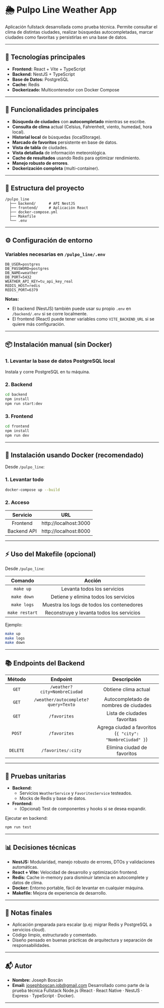 # 🌦️ Pulpo Line Weather App

Aplicación fullstack desarrollada como prueba técnica. Permite consultar el clima de distintas ciudades, realizar búsquedas autocompletadas, marcar ciudades como favoritas y persistirlas en una base de datos.

---

## 🚀 Tecnologías principales

- **Frontend:** React + Vite + TypeScript
- **Backend:** NestJS + TypeScript
- **Base de Datos:** PostgreSQL
- **Cache:** Redis
- **Dockerizado:** Multicontenedor con Docker Compose

---

## 🌟 Funcionalidades principales

- **Búsqueda de ciudades** con **autocompletado** mientras se escribe.
- **Consulta de clima** actual (Celsius, Fahrenheit, viento, humedad, hora local).
- **Historial local** de búsquedas (localStorage).
- **Marcado de favoritos** persistente en base de datos.
- **Vista de tabla** de ciudades.
- **Vista detallada** de información meteorológica.
- **Cache de resultados** usando Redis para optimizar rendimiento.
- **Manejo robusto de errores**.
- **Dockerización completa** (multi-container).

---

## 🧹 Estructura del proyecto

```
/pulpo_line
  ├── backend/      # API NestJS
  ├── frontend/     # Aplicación React
  ├── docker-compose.yml
  ├── Makefile
  └── .env
```

---

## ⚙️ Configuración de entorno

### Variables necesarias en `/pulpo_line/.env`

```env
DB_USER=postgres
DB_PASSWORD=postgres
DB_NAME=weather
DB_PORT=5432
WEATHER_API_KEY=tu_api_key_real
REDIS_HOST=redis
REDIS_PORT=6379
```

**Notas:**

- El backend (NestJS) también puede usar su propio `.env` en `/backend/.env` si se corre localmente.
- El frontend (React) puede tener variables como `VITE_BACKEND_URL` si se quiere más configuración.

---

## 📦 Instalación manual (sin Docker)

### 1. Levantar la base de datos PostgreSQL local

Instala y corre PostgreSQL en tu máquina.

### 2. Backend

```bash
cd backend
npm install
npm run start:dev
```

### 3. Frontend

```bash
cd frontend
npm install
npm run dev
```

---

## 🐳 Instalación usando Docker (recomendado)

Desde `/pulpo_line`:

### 1. Levantar todo

```bash
docker-compose up --build
```

### 2. Acceso

|  Servicio   |          URL          |
| :---------: | :-------------------: |
|  Frontend   | http://localhost:3000 |
| Backend API | http://localhost:8000 |

---

## ⚡ Uso del Makefile (opcional)

Desde `/pulpo_line`:

|    Comando     |                   Acción                   |
| :------------: | :----------------------------------------: |
|   `make up`    |        Levanta todos los servicios         |
|  `make down`   |   Detiene y elimina todos los servicios    |
|  `make logs`   | Muestra los logs de todos los contenedores |
| `make restart` | Reconstruye y levanta todos los servicios  |

Ejemplo:

```bash
make up
make logs
make down
```

---

## 📚 Endpoints del Backend

|  Método  |              Endpoint               |                       Descripción                        |
| :------: | :---------------------------------: | :------------------------------------------------------: |
|  `GET`   |    `/weather?city=NombreCiudad`     |                   Obtiene clima actual                   |
|  `GET`   | `/weather/autocomplete?query=Texto` |          Autocompletado de nombres de ciudades           |
|  `GET`   |            `/favorites`             |               Lista de ciudades favoritas                |
|  `POST`  |            `/favorites`             | Agrega ciudad a favoritos (`{ "city": "NombreCiudad" }`) |
| `DELETE` |         `/favorites/:city`          |               Elimina ciudad de favoritos                |

---

## 🧪 Pruebas unitarias

- **Backend:**
  - Servicios `WeatherService` y `FavoritesService` testeados.
  - Mocks de Redis y base de datos.
- **Frontend:**
  - (Opcional) Test de componentes y hooks si se desea expandir.

Ejecutar en backend:

```bash
npm run test
```

---

## 📊 Decisiones técnicas

- **NestJS:** Modularidad, manejo robusto de errores, DTOs y validaciones automáticas.
- **React + Vite:** Velocidad de desarrollo y optimización frontend.
- **Redis:** Cache in-memory para disminuir latencia en autocomplete y datos de clima.
- **Docker:** Entorno portable, fácil de levantar en cualquier máquina.
- **Makefile:** Mejora de experiencia de desarrollo.

---

## 🚀 Notas finales

- Aplicación preparada para escalar (p.ej: migrar Redis y PostgreSQL a servicios cloud).
- Código limpio, estructurado y comentado.
- Diseño pensado en buenas prácticas de arquitectura y separación de responsabilidades.

---

## 📬 Autor

- **Nombre:** Joseph Boscán
- **Email:** [josephboscan.job@gmail.com](mailto:josephboscan.job@gmail.com)
  Desarrollado como parte de la prueba técnica Fullstack Node.js (React · React Native · NestJS · Express · TypeScript · Docker).

---
